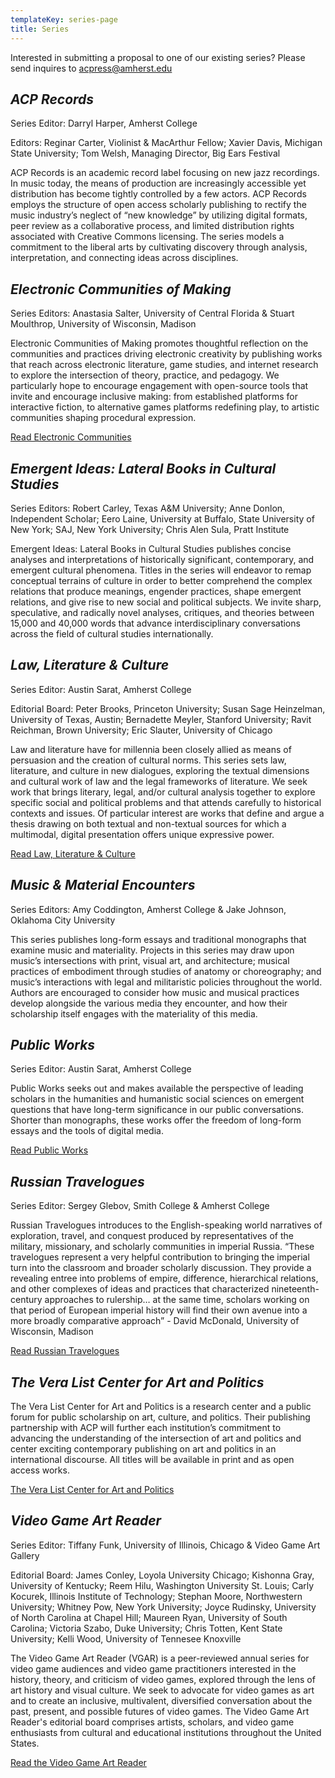 ```yaml
---
templateKey: series-page
title: Series
---
```

Interested in submitting a proposal to one of our existing series? Please send inquires to acpress@amherst.edu

<h2 id="acp-records"><cite>ACP Records</cite></h2>

Series Editor: Darryl Harper, Amherst College

Editors: Reginar Carter, Violinist & MacArthur Fellow; Xavier Davis, Michigan State University; Tom Welsh, Managing Director, Big Ears Festival

ACP Records is an academic record label focusing on new jazz recordings. In music today, the means of production are increasingly accessible yet distribution has become tightly controlled by a few actors. ACP Records employs the structure of open access scholarly publishing to rectify the music industry’s neglect of “new knowledge” by utilizing digital formats, peer review as a collaborative process, and limited distribution rights associated with Creative Commons licensing. The series models a commitment to the liberal arts by cultivating discovery through analysis, interpretation, and connecting ideas across disciplines.

<h2 id="electronic-communities-of-making"><cite>Electronic Communities of Making</cite></h2>

Series Editors: Anastasia Salter, University of Central Florida & Stuart Moulthrop, University of Wisconsin, Madison

Electronic Communities of Making promotes thoughtful reflection on the communities and practices driving electronic creativity by publishing works that reach across electronic literature, game studies, and internet research to explore the intersection of theory, practice, and pedagogy. We particularly hope to encourage engagement with open-source tools that invite and encourage inclusive making: from established platforms for interactive fiction, to alternative games platforms redefining play, to artistic communities shaping procedural expression.

<a class="btn btn-secondary" href="https://www.fulcrum.org/amherst?f%5Bseries_sim%5D%5B%5D=Electronic+Communities&locale=en">Read Electronic Communities</a>

<h2 id="emergent-ideas"><cite>Emergent Ideas: Lateral Books in Cultural Studies</cite></h2>

Series Editors: Robert Carley, Texas A&M University; Anne Donlon, Independent Scholar; Eero Laine, University at Buffalo, State University of New York; SAJ, New York University; Chris Alen Sula, Pratt Institute

Emergent Ideas: Lateral Books in Cultural Studies publishes concise analyses and interpretations of historically significant, contemporary, and emergent cultural phenomena. Titles in the series will endeavor to remap conceptual terrains of culture in order to better comprehend the complex relations that produce meanings, engender practices, shape emergent relations, and give rise to new social and political subjects. We invite sharp, speculative, and radically novel analyses, critiques, and theories between 15,000 and 40,000 words that advance interdisciplinary conversations across the field of cultural studies internationally.

<h2 id="law-literature-culture"><cite>Law, Literature & Culture</cite></h2>

Series Editor: Austin Sarat, Amherst College

Editorial Board: Peter Brooks, Princeton University; Susan Sage Heinzelman, University of Texas, Austin; Bernadette Meyler, Stanford University; Ravit Reichman, Brown University; Eric Slauter, University of Chicago

Law and literature have for millennia been closely allied as means of persuasion and the creation of cultural norms. This series sets law, literature, and culture in new dialogues, exploring the textual dimensions and cultural work of law and the legal frameworks of literature. We seek work that brings literary, legal, and/or cultural analysis together to explore specific social and political problems and that attends carefully to historical contexts and issues. Of particular interest are works that define and argue a thesis drawing on both textual and non-textual sources for which a multimodal, digital presentation offers unique expressive power.

<a class="btn btn-secondary" href="https://www.fulcrum.org/amherst?f%5Bseries_sim%5D%5B%5D=Law%2C+Literature+%26+Culture&locale=en">Read Law, Literature & Culture</a>

<h2 id="Music & Material Encounters"><cite>Music & Material Encounters</cite></h2>

Series Editors: Amy Coddington, Amherst College & Jake Johnson, Oklahoma City University

This series publishes long-form essays and traditional monographs that examine music and materiality. Projects in this series may draw upon music’s intersections with print, visual art, and architecture; musical practices of embodiment through studies of anatomy or choreography; and music’s interactions with legal and militaristic policies throughout the world. Authors are encouraged to consider how music and musical practices develop alongside the various media they encounter, and how their scholarship itself engages with the materiality of this media.

<h2 id="public-works"><cite>Public Works</cite></h2>

Series Editor: Austin Sarat, Amherst College

Public Works seeks out and makes available the perspective of leading scholars in the humanities and humanistic social sciences on emergent questions that have long-term significance in our public conversations. Shorter than monographs, these works offer the freedom of long-form essays and the tools of digital media.

<a class="btn btn-secondary" href="https://www.fulcrum.org/amherst?f%5Bseries_sim%5D%5B%5D=Public+Works&locale=en">Read Public Works</a>

<h2 id="russian-travelogues"><cite>Russian Travelogues</cite></h2>

Series Editor: Sergey Glebov, Smith College & Amherst College

Russian Travelogues introduces to the English-speaking world narratives of exploration, travel, and conquest produced by representatives of the military, missionary, and scholarly communities in imperial Russia. “These travelogues represent a very helpful contribution to bringing the imperial turn into the classroom and broader scholarly discussion. They provide a revealing entree into problems of empire, difference, hierarchical relations, and other complexes of ideas and practices that characterized nineteenth-century approaches to rulership… at the same time, scholars working on that period of European imperial history will find their own avenue into a more broadly comparative approach” - David McDonald, University of Wisconsin, Madison

<a class="btn btn-secondary" href="https://www.fulcrum.org/amherst?f%5Bseries_sim%5D%5B%5D=Russian+Travelogues&locale=en">Read Russian Travelogues</a>

<h2 id="The vera-list-center-for-art-and-politics"><cite>The Vera List Center for Art and Politics</cite></h2>

The Vera List Center for Art and Politics is a research center and a public forum for public scholarship on art, culture, and politics. Their publishing partnership with ACP will further each institution’s commitment to advancing the understanding of the intersection of art and politics and center exciting contemporary publishing on art and politics in an international discourse. All titles will be available in print and as open access works.

<a class="btn btn-secondary" href="https://www.fulcrum.org/amherst?f%5Bseries_sim%5D%5B%5D=Vera+List+Center+for+Art+and+Politics&locale=en">The Vera List Center for Art and Politics</a>

<h2 id="video-game-art-reader"><cite>Video Game Art Reader</cite></h2>

Series Editor: Tiffany Funk, University of Illinois, Chicago & Video Game Art Gallery

Editorial Board: James Conley, Loyola University Chicago; Kishonna Gray, University of Kentucky; Reem Hilu, Washington University St. Louis; Carly Kocurek, Illinois Institute of Technology; Stephan Moore, Northwestern University; Whitney Pow, New York University; Joyce Rudinsky, University of North Carolina at Chapel Hill; Maureen Ryan, University of South Carolina; Victoria Szabo, Duke University; Chris Totten, Kent State University; Kelli Wood, University of Tennesee Knoxville

The Video Game Art Reader (VGAR) is a peer-reviewed annual series for video game audiences and video game practitioners interested in the history, theory, and criticism of video games, explored through the lens of art history and visual culture. We seek to advocate for video games as art and to create an inclusive, multivalent, diversified conversation about the past, present, and possible futures of video games. The Video Game Art Reader's editorial board comprises artists, scholars, and video game enthusiasts from cultural and educational institutions throughout the United States.

<a class="btn btn-secondary" href="https://www.fulcrum.org/amherst?f%5Bseries_sim%5D%5B%5D=Video+Game+Art+Reader&locale=en">Read the Video Game Art Reader</a>